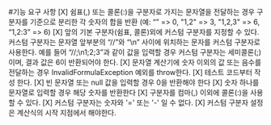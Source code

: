 #기능 요구 사항
[X] 쉼표(,) 또는 콜론(:)을 구분자로 가지는 문자열을 전달하는 경우 구분자를 기준으로 분리한 각 숫자의 합을 반환 (예: “” => 0, "1,2" => 3, "1,2,3" => 6, “1,2:3” => 6)
[X] 앞의 기본 구분자(쉼표, 콜론)외에 커스텀 구분자를 지정할 수 있다. 커스텀 구분자는 문자열 앞부분의 “//”와 “\n” 사이에 위치하는 문자를 커스텀 구분자로 사용한다. 
  예를 들어 “//;\n1;2;3”과 같이 값을 입력할 경우 커스텀 구분자는 세미콜론(;)이며, 결과 값은 6이 반환되어야 한다.
[X] 문자열 계산기에 숫자 이외의 값 또는 음수를 전달하는 경우 InvalidFormulaException 예외를 throw한다.
[X] 테스트 코드부터 작성 한다.
[X] 빈 문자열 또는 null 값을 입력할 경우 0을 반환해야 한다
[X] 숫자 하나를 문자열로 입력할 경우 해당 숫자를 반환한다
[X] 구분자를 컴마(,) 이외에 콜론(:)을 사용할 수 있다.
[X] 커스텀 구분자는 숫자와 '=' 또는 '-' 일 수 없다.
[X] 커스텀 구분자 설정은 계산식의 시작 지점에서 해야한다.